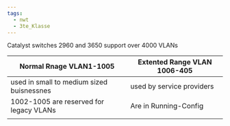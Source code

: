 ```yaml
---
tags:
  - nwt
  - 3te_Klasse
---
```

Catalyst switches 2960 and 3650 support over 4000 VLANs 

| Normal Rnage VLAN1-1005                   | Extented Range VLAN 1006-405 |
| ----------------------------------------- | ---------------------------- |
| used in small to medium sized buisnessnes | used by service providers    |
| 1002-1005 are reserved for legacy VLANs   | Are in Running-Config        |
|                                           |                              |
